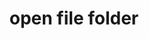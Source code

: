 ---
layout: objects
title: open file folder
emoji: open_file_folder
permalink: 📂.html
image: assets/img/3moji/open_file_folder.png
---